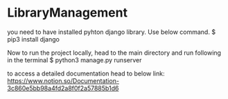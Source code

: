 # LibraryManagement

you need to have installed pyhton django library. Use below command.
$ pip3 install django

Now to run the project locally, head to the main directory and run following in the terminal
$ python3 manage.py runserver

to access a detailed documentation head to below link:
https://www.notion.so/Documentation-3c860e5bb98a4fd2a8f0f2a57885b1d6
